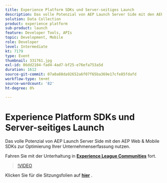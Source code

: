 ```yaml
---
title: Experience Platform SDKs und Server-seitiges Launch
description: Das volle Potenzial von AEP Launch Server Side mit den AEP Web & Mobile SDKs zur Optimierung Ihrer Unternehmenserfassung nutzen. Diese Sitzung wurde im Rahmen des Adobe Developers Live Content-Ereignisses bereitgestellt.
solution: Data Collection
product: experience platform
sub-product: launch
feature: Developer Tools, APIs
topic: Development, Mobile
role: Developer
level: Intermediate
kt: 7179
type: Event
thumbnail: 331761.jpg
exl-id: 86dd2104-fad4-4ad7-bf25-e76efa753a5d
duration: 1612
source-git-commit: 07a0a88da92652a6f07f65ba369e17cfe85fdafd
workflow-type: tm+mt
source-wordcount: '82'
ht-degree: 0%

---
```


# Experience Platform SDKs und Server-seitiges Launch

Das volle Potenzial von AEP Launch Server Side mit den AEP Web &amp; Mobile SDKs zur Optimierung Ihrer Unternehmenserfassung nutzen.

Fahren Sie mit der Unterhaltung in **[Experience League Communities](https://adobe.ly/36Yd3v6)** fort.

>[!VIDEO](https://video.tv.adobe.com/v/331761/?quality=12&learn=on&hidetitle=true)

Klicken Sie für die Sitzungsfolien auf **[hier](/help/adobe-developers-live/assets/experience-platform-sdk-launch.pdf)** .
